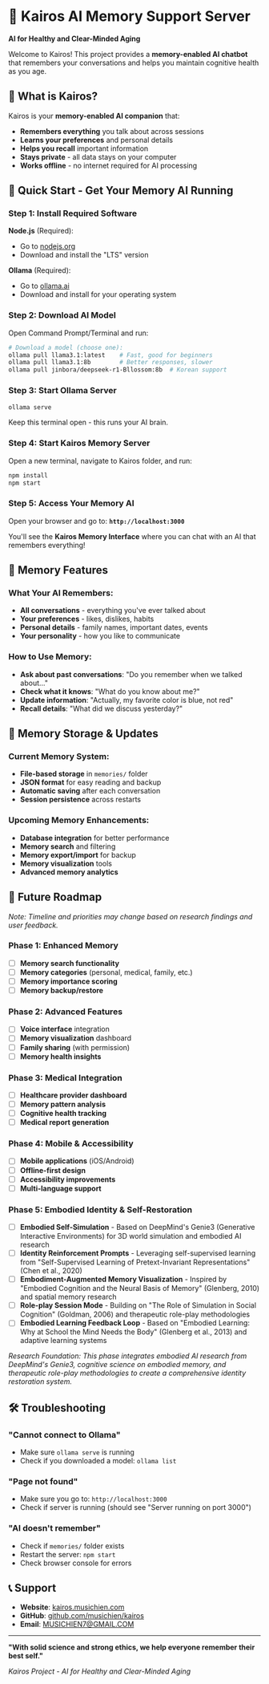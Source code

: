 # 🌟 Kairos AI Memory Support Server

**AI for Healthy and Clear-Minded Aging**

Welcome to Kairos! This project provides a **memory-enabled AI chatbot** that remembers your conversations and helps you maintain cognitive health as you age.

## 🧠 What is Kairos?

Kairos is your **memory-enabled AI companion** that:
- **Remembers everything** you talk about across sessions
- **Learns your preferences** and personal details
- **Helps you recall** important information
- **Stays private** - all data stays on your computer
- **Works offline** - no internet required for AI processing

## 🎯 Quick Start - Get Your Memory AI Running

### Step 1: Install Required Software

**Node.js** (Required):
- Go to [nodejs.org](https://nodejs.org/)
- Download and install the "LTS" version

**Ollama** (Required):
- Go to [ollama.ai](https://ollama.ai/)
- Download and install for your operating system

### Step 2: Download AI Model

Open Command Prompt/Terminal and run:
```bash
# Download a model (choose one):
ollama pull llama3.1:latest    # Fast, good for beginners
ollama pull llama3.1:8b        # Better responses, slower
ollama pull jinbora/deepseek-r1-Bllossom:8b  # Korean support
```

### Step 3: Start Ollama Server

```bash
ollama serve
```
Keep this terminal open - this runs your AI brain.

### Step 4: Start Kairos Memory Server

Open a new terminal, navigate to Kairos folder, and run:
```bash
npm install
npm start
```

### Step 5: Access Your Memory AI

Open your browser and go to:
**`http://localhost:3000`**

You'll see the **Kairos Memory Interface** where you can chat with an AI that remembers everything!

## 🧠 Memory Features

### What Your AI Remembers:
- **All conversations** - everything you've ever talked about
- **Your preferences** - likes, dislikes, habits
- **Personal details** - family names, important dates, events
- **Your personality** - how you like to communicate

### How to Use Memory:
- **Ask about past conversations**: "Do you remember when we talked about..."
- **Check what it knows**: "What do you know about me?"
- **Update information**: "Actually, my favorite color is blue, not red"
- **Recall details**: "What did we discuss yesterday?"

## 🔧 Memory Storage & Updates

### Current Memory System:
- **File-based storage** in `memories/` folder
- **JSON format** for easy reading and backup
- **Automatic saving** after each conversation
- **Session persistence** across restarts

### Upcoming Memory Enhancements:
- **Database integration** for better performance
- **Memory search** and filtering
- **Memory export/import** for backup
- **Memory visualization** tools
- **Advanced memory analytics**

## 🚀 Future Roadmap

*Note: Timeline and priorities may change based on research findings and user feedback.*

### Phase 1: Enhanced Memory
- [ ] **Memory search functionality**
- [ ] **Memory categories** (personal, medical, family, etc.)
- [ ] **Memory importance scoring**
- [ ] **Memory backup/restore**

### Phase 2: Advanced Features
- [ ] **Voice interface** integration
- [ ] **Memory visualization** dashboard
- [ ] **Family sharing** (with permission)
- [ ] **Memory health insights**

### Phase 3: Medical Integration
- [ ] **Healthcare provider dashboard**
- [ ] **Memory pattern analysis**
- [ ] **Cognitive health tracking**
- [ ] **Medical report generation**

### Phase 4: Mobile & Accessibility
- [ ] **Mobile applications** (iOS/Android)
- [ ] **Offline-first design**
- [ ] **Accessibility improvements**
- [ ] **Multi-language support**

### Phase 5: Embodied Identity & Self-Restoration
- [ ] **Embodied Self-Simulation** - Based on DeepMind's Genie3 (Generative Interactive Environments) for 3D world simulation and embodied AI research
- [ ] **Identity Reinforcement Prompts** - Leveraging self-supervised learning from "Self-Supervised Learning of Pretext-Invariant Representations" (Chen et al., 2020)
- [ ] **Embodiment-Augmented Memory Visualization** - Inspired by "Embodied Cognition and the Neural Basis of Memory" (Glenberg, 2010) and spatial memory research
- [ ] **Role-play Session Mode** - Building on "The Role of Simulation in Social Cognition" (Goldman, 2006) and therapeutic role-play methodologies
- [ ] **Embodied Learning Feedback Loop** - Based on "Embodied Learning: Why at School the Mind Needs the Body" (Glenberg et al., 2013) and adaptive learning systems

*Research Foundation: This phase integrates embodied AI research from DeepMind's Genie3, cognitive science on embodied memory, and therapeutic role-play methodologies to create a comprehensive identity restoration system.*

## 🛠️ Troubleshooting

### "Cannot connect to Ollama"
- Make sure `ollama serve` is running
- Check if you downloaded a model: `ollama list`

### "Page not found"
- Make sure you go to: `http://localhost:3000`
- Check if server is running (should see "Server running on port 3000")

### "AI doesn't remember"
- Check if `memories/` folder exists
- Restart the server: `npm start`
- Check browser console for errors

## 📞 Support

- **Website**: [kairos.musichien.com](https://kairos.musichien.com/)
- **GitHub**: [github.com/musichien/kairos](https://github.com/musichien/kairos)
- **Email**: MUSICHIEN7@GMAIL.COM

---

**"With solid science and strong ethics, we help everyone remember their best self."**

*Kairos Project - AI for Healthy and Clear-Minded Aging* 